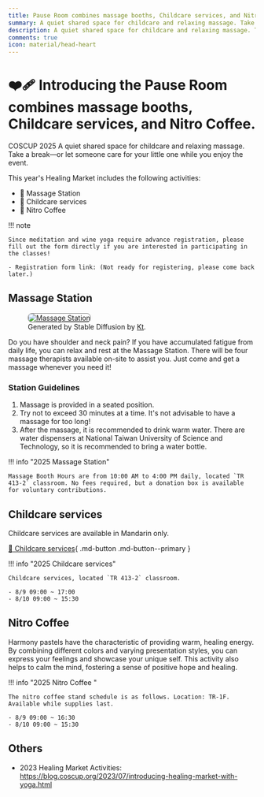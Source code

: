 ```yaml
---
title: Pause Room combines massage booths, Childcare services, and Nitro Coffee.
summary: A quiet shared space for childcare and relaxing massage. Take a break—or let someone care for your little one while you enjoy the event.
description: A quiet shared space for childcare and relaxing massage. Take a break—or let someone care for your little one while you enjoy the event.
comments: true
icon: material/head-heart
---
```


# :mending_heart: Introducing the Pause Room combines massage booths, Childcare services, and Nitro Coffee.

COSCUP 2025 A quiet shared space for childcare and relaxing massage. Take a break—or let someone care for your little one while you enjoy the event.

This year's Healing Market includes the following activities:

- 💆 Massage Station
- 🎨 Childcare services
- 🛌 Nitro Coffee 

!!! note

    Since meditation and wine yoga require advance registration, please fill out the form directly if you are interested in participating in the classes!

    - Registration form link: (Not ready for registering, please come back later.)

## Massage Station

<figure markdown="span">
    <a href="https://secretary.coscup.org/s3/img/2023_sd_massage.png">
        <img src="https://secretary.coscup.org/s3/img/2023_sd_massage.png"
            alt="Massage Station" title="Massage Station"
            style="border-radius: 8px;border:1px solid hsl(0, 0%, 50%);">
    </a>
    <figcaption>Generated by Stable Diffusion by <a href="https://www.linkedin.com/in/katy-huang-8560101b9">Kt</a>.</figcaption>
</figure>

Do you have shoulder and neck pain? If you have accumulated fatigue from daily life, you can relax and rest at the Massage Station. There will be four massage therapists available on-site to assist you. Just come and get a massage whenever you need it!

### Station Guidelines

1. Massage is provided in a seated position.
2. Try not to exceed 30 minutes at a time. It's not advisable to have a massage for too long!
3. After the massage, it is recommended to drink warm water. There are water dispensers at National Taiwan University of Science and Technology, so it is recommended to bring a water bottle.

!!! info "2025 Massage Station"

    Massage Booth Hours are from 10:00 AM to 4:00 PM daily, located `TR 413-2` classroom. No fees required, but a donation box is available for voluntary contributions.

## Childcare services

Childcare services are available in Mandarin only.

[:hatched_chick: Childcare services](https://docs.google.com/forms/d/1ShAqLmkaDqEUPSAFZO-TC5QosZALA7DSwetylcoL-Vw/edit){ .md-button .md-button--primary }

!!! info "2025 Childcare services"

    Childcare services, located `TR 413-2` classroom.

    - 8/9 09:00 ~ 17:00
    - 8/10 09:00 ~ 15:30

## Nitro Coffee 

Harmony pastels have the characteristic of providing warm, healing energy. By combining different colors and varying presentation styles, you can express your feelings and showcase your unique self. This activity also helps to calm the mind, fostering a sense of positive hope and healing.

!!! info "2025 Nitro Coffee "

    The nitro coffee stand schedule is as follows. Location: TR-1F. Available while supplies last.

    - 8/9 09:00 ~ 16:30
    - 8/10 09:00 ~ 15:30


## Others

- 2023 Healing Market Activities: <https://blog.coscup.org/2023/07/introducing-healing-market-with-yoga.html>
